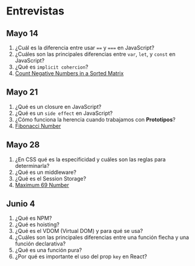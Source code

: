 # Entrevistas

## Mayo 14

1. ¿Cuál es la diferencia entre usar `==` y `===` en JavaScript?
2. ¿Cuáles son las principales diferencias entre `var`, `let`, y `const` en JavaScript?
3. ¿Qué es `implicit cohercion`?
4. [Count Negative Numbers in a Sorted Matrix](https://leetcode.com/problems/count-negative-numbers-in-a-sorted-matrix/)

## Mayo 21

1. ¿Qué es un closure en JavaScript?
2. ¿Qué es un `side effect` en JavaScript?
3. ¿Cómo funciona la herencia cuando trabajamos con **Prototipos**?
4. [Fibonacci Number](https://leetcode.com/problems/fibonacci-number/)

## Mayo 28

1. ¿En CSS qué es la especificidad y cuáles son las reglas para determinarla?
2. ¿Qué es un middleware?
3. ¿Qué es el Session Storage?
4. [Maximum 69 Number](https://leetcode.com/problems/maximum-69-number/)

## Junio 4

1. ¿Qué es NPM?
2. ¿Qué es hoisting?
3. ¿Qué es el VDOM (Virtual DOM) y para qué se usa?
4. ¿Cuáles son las principales diferencias entre una función flecha y una función declarativa?
5. ¿Qué es una función pura?
6. ¿Por qué es importante el uso del prop `key` en React?
